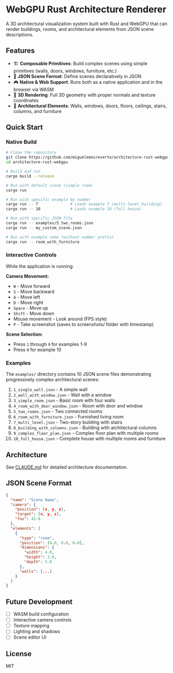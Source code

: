 # WebGPU Rust Architecture Renderer

A 3D architectural visualization system built with Rust and WebGPU that can render buildings, rooms, and architectural elements from JSON scene descriptions.

## Features

- 🏗️ **Composable Primitives**: Build complex scenes using simple primitives (walls, doors, windows, furniture, etc.)
- 📄 **JSON Scene Format**: Define scenes declaratively in JSON
- 🎮 **Native & Web Support**: Runs both as a native application and in the browser via WASM
- 🎨 **3D Rendering**: Full 3D geometry with proper normals and texture coordinates
- 📐 **Architectural Elements**: Walls, windows, doors, floors, ceilings, stairs, columns, and furniture

## Quick Start

### Native Build
```bash
# Clone the repository
git clone https://github.com/miguelemosreverte/architecture-rust-webgpu
cd architecture-rust-webgpu

# Build and run
cargo build --release

# Run with default scene (simple room)
cargo run

# Run with specific example by number
cargo run -- 7              # Loads example 7 (multi-level building)
cargo run -- 10             # Loads example 10 (full house)

# Run with specific JSON file
cargo run -- examples/5_two_rooms.json
cargo run -- my_custom_scene.json

# Run with example name (without number prefix)
cargo run -- room_with_furniture
```

### Interactive Controls

While the application is running:

**Camera Movement:**
- `W` - Move forward
- `S` - Move backward
- `A` - Move left
- `D` - Move right
- `Space` - Move up
- `Shift` - Move down
- Mouse movement - Look around (FPS style)
- `P` - Take screenshot (saves to screenshots/ folder with timestamp)

**Scene Selection:**
- Press `1` through `9` for examples 1-9
- Press `0` for example 10

### Examples

The `examples/` directory contains 10 JSON scene files demonstrating progressively complex architectural scenes:

1. `1_single_wall.json` - A simple wall
2. `2_wall_with_window.json` - Wall with a window
3. `3_simple_room.json` - Basic room with four walls
4. `4_room_with_door_window.json` - Room with door and window
5. `5_two_rooms.json` - Two connected rooms
6. `6_room_with_furniture.json` - Furnished living room
7. `7_multi_level.json` - Two-story building with stairs
8. `8_building_with_columns.json` - Building with architectural columns
9. `9_complex_floor_plan.json` - Complex floor plan with multiple rooms
10. `10_full_house.json` - Complete house with multiple rooms and furniture

## Architecture

See [CLAUDE.md](CLAUDE.md) for detailed architecture documentation.

## JSON Scene Format

```json
{
  "name": "Scene Name",
  "camera": {
    "position": [x, y, z],
    "target": [x, y, z],
    "fov": 45.0
  },
  "elements": [
    {
      "type": "room",
      "position": [0.0, 0.0, 0.0],
      "dimensions": {
        "width": 4.0,
        "height": 3.0,
        "depth": 5.0
      },
      "walls": [...]
    }
  ]
}
```

## Future Development

- [ ] WASM build configuration
- [ ] Interactive camera controls
- [ ] Texture mapping
- [ ] Lighting and shadows
- [ ] Scene editor UI

## License

MIT